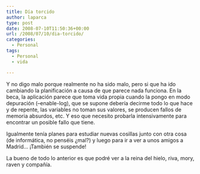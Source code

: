```yaml
---
title: Día torcido
author: laparca
type: post
date: 2008-07-10T11:50:36+00:00
url: /2008/07/10/dia-torcido/
categories:
  - Personal
tags:
  - Personal
  - vida

---
```

Y no digo malo porque realmente no ha sido malo, pero si que ha ido cambiando la planificación a causa de que parece nada funciona. En la beca, la aplicación parece que toma vida propia cuando la pongo en modo depuración (&#8211;enable-log), que se supone debería decirme todo lo que hace y de repente, las variables no toman sus valores, se producen fallos de memoria absurdos, etc. Y eso que necesito probarla intensivamente para encontrar un posible fallo que tiene.

Igualmente tenía planes para estudiar nuevas cosillas junto con otra cosa (de informática, no penséis ¿mal?) y luego para ir a ver a unos amigos a Madrid&#8230; ¡También se suspende!

La bueno de todo lo anterior es que podré ver a la reina del hielo, riva, mory, raven y compañía.